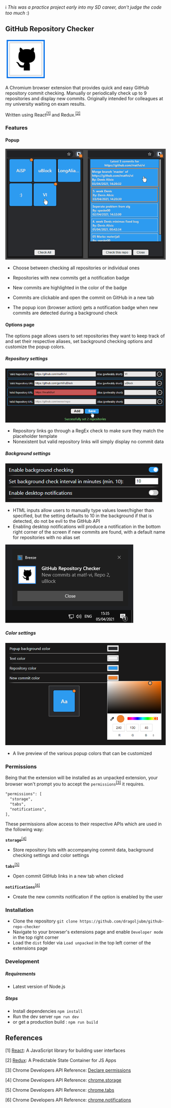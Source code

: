 ℹ️ _This was a practice project early into my SD career, don't judge the code too much_ :)

## GitHub Repository Checker

![BrowserAction](./misc/icon128.png "BrowserAction")

A Chromium browser extension that provides quick and easy GitHub repository commit checking.
Manually or periodically check up to 9 repositories and display new commits.
Originally intended for colleagues at my university waiting on exam results.

Written using React<sup>[[1]](#1)</sup> and Redux.<sup>[[2]](#2)</sup>

### Features

#### Popup

![Popup](./misc/popup.png "Popup")

- Choose between checking all repositories or individual ones
- Repositories with new commits get a notification badge
- New commits are highlighted in the color of the badge
- Commits are clickable and open the commit on GitHub in a new tab

- The popup icon (browser action) gets a notification badge when new commits are detected during a background check

#### Options page

The options page allows users to set repositories they want to keep track of and set their respective aliases, set background checking options and customize the popup colors.

##### Repository settings

![RepoForms](./misc/forms.png "Repo forms")

- Repository links go through a RegEx check to make sure they match the placeholder template
- Nonexistent but valid repository links will simply display no commit data

##### Background settings

![BackgroundSettings](./misc/background.png "Background settings")

- HTML inputs allow users to manually type values lower/higher than specified, but the setting defaults to 10 in the background if that is detected, do not be evil to the GitHub API
- Enabling desktop notifications will produce a notification in the bottom right corner of the screen if new commits are found, with a default name for repositories with no alias set

![Notification](./misc/notification.png "Notfication")

##### Color settings

![Colors](./misc/colors.png "Color settings")

- A live preview of the various popup colors that can be customized

### Permissions

Being that the extension will be installed as an unpacked extension, your browser won't prompt you to accept the `permissions`<sup>[[3]](#3)</sup> it requires.

    "permissions": [
      "storage",
      "tabs",
      "notifications",
    ],

These permissions allow access to their respective APIs which are used in the following way:

**`storage`**<sup>[[4]](#4)</sup>

- Store repository lists with accompanying commit data, background checking settings and color settings

**`tabs`**<sup>[[5]](#5)</sup>

- Open commit GitHub links in a new tab when clicked

**`notifications`**<sup>[[6]](#6)</sup>

- Create the new commits notification if the option is enabled by the user

### Installation

- Clone the repository
  `git clone https://github.com/dragoljubm/github-repo-checker `
- Navigate to your browser's extensions page and enable `Developer mode` in the top right corner
- Load the `dist` folder via `Load unpacked` in the top left corner of the extensions page

### Development

##### Requirements

- Latest version of Node.js

##### Steps

- Install dependencies
  `npm install`
- Run the dev server
  `npm run dev`
- or get a production build :
  `npm run build`

## References
<a id="1">[1]</a> [React](https://reactjs.org/): A JavaScript library for building user interfaces

<a id="2">[2]</a> [Redux](https://redux.js.org/): A Predictable State Container for JS Apps

<a id="3">[3]</a> Chrome Developers API Reference: [Declare permissions](https://developer.chrome.com/docs/extensions/mv2/declare_permissions/)

<a id="4">[4]</a> Chrome Developers API Reference: [chrome.storage](https://developer.chrome.com/docs/extensions/reference/storage/)

<a id="5">[5]</a> Chrome Developers API Reference: [chrome.tabs](https://developer.chrome.com/docs/extensions/reference/tabs/)

<a id="6">[6]</a> Chrome Developers API Reference: [chrome.notifications](https://developer.chrome.com/docs/extensions/reference/notifications/)
